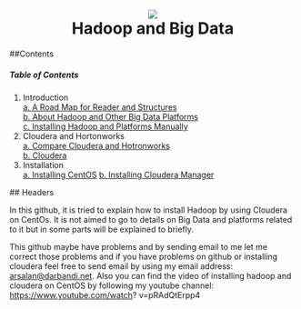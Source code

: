 <h1 align="center">
  <img align="center" src="https://github.com/asikhalaban/Big_Data/blob/master/img/cloud.png?raw=true">
<br>
  Hadoop and Big Data
</h1>

##Contents
##### Table of Contents  
1. Introduction<br>
[a. A Road Map for Reader and Structures](#structures)  
[b. About Hadoop and Other Big Data Platforms](#hadoop)  
[c. Installing Hadoop and Platforms Manually](#manually)  
2. Cloudera and Hortonworks<br>
[a. Compare Cloudera and Hotronworks](#c_vs_h)  
[b. Cloudera](#cloudera)  
3. Installation<br>
[a. Installing CentOS](#centos)
[b. Installing Cloudera Manager](#manager)

<a name="headers"/>
## Headers

In this github, it is tried to explain how to install Hadoop by using Cloudera on CentOs. It is not aimed to go to details on Big Data and platforms related to it but in some parts will be explained to briefly. 

This github maybe have problems and by sending email to me let me correct those problems and if you have problems on github or installing cloudera feel free to send email by using my email address: arsalan@darbandi.net. Also you can find the video of installing hadoop and cloudera on CentOS by following my youtube channel: https://www.youtube.com/watch? v=pRAdQtErpp4

